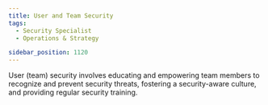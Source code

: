 ```yaml
---
title: User and Team Security
tags:
  - Security Specialist
  - Operations & Strategy

sidebar_position: 1120
---
```



User (team) security involves educating and empowering team members to recognize and prevent security threats, fostering a security-aware culture, and providing regular security training. 
